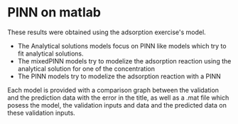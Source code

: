 # PINN on matlab

These results were obtained using the adsorption exercise's model.

- The Analytical solutions models focus on PINN like models which try to fit analytical solutions.
- The mixedPINN models try to modelize the adsorption reaction using the analytical solution for one of the concentration
- The PINN models try to modelize the adsorption reaction with a PINN

Each model is provided with a comparison graph between the validation and the prediction data with the error in the title, as well as a .mat file which posess the model, the validation inputs and data and the predicted data on these validation inputs.